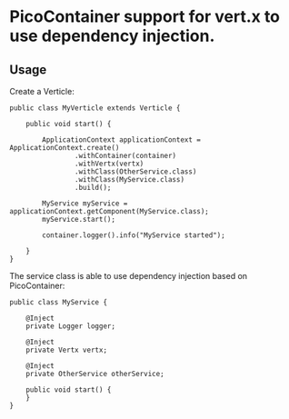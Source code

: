 # PicoContainer support for vert.x to use dependency injection.

## Usage

Create a Verticle:

    public class MyVerticle extends Verticle {

        public void start() {

            ApplicationContext applicationContext = ApplicationContext.create()
                    .withContainer(container)
                    .withVertx(vertx)
                    .withClass(OtherService.class)
                    .withClass(MyService.class)
                    .build();

            MyService myService = applicationContext.getComponent(MyService.class);
            myService.start();

            container.logger().info("MyService started");

        }
    }

The service class is able to use dependency injection based on PicoContainer:

    public class MyService {

        @Inject
        private Logger logger;

        @Inject
        private Vertx vertx;

        @Inject
        private OtherService otherService;

        public void start() {
        }
    }